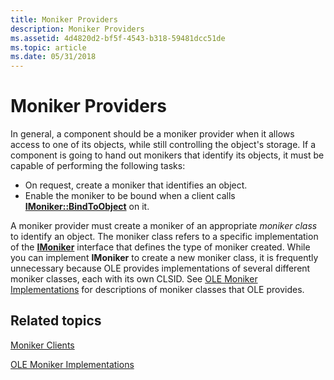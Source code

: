 ```yaml
---
title: Moniker Providers
description: Moniker Providers
ms.assetid: 4d4820d2-bf5f-4543-b318-59481dcc51de
ms.topic: article
ms.date: 05/31/2018
---
```


# Moniker Providers

In general, a component should be a moniker provider when it allows access to one of its objects, while still controlling the object's storage. If a component is going to hand out monikers that identify its objects, it must be capable of performing the following tasks:

-   On request, create a moniker that identifies an object.
-   Enable the moniker to be bound when a client calls [**IMoniker::BindToObject**](/windows/desktop/api/ObjIdl/nf-objidl-imoniker-bindtoobject) on it.

A moniker provider must create a moniker of an appropriate *moniker class* to identify an object. The moniker class refers to a specific implementation of the [**IMoniker**](/windows/desktop/api/ObjIdl/nn-objidl-imoniker) interface that defines the type of moniker created. While you can implement **IMoniker** to create a new moniker class, it is frequently unnecessary because OLE provides implementations of several different moniker classes, each with its own CLSID. See [OLE Moniker Implementations](ole-moniker-implementations.md) for descriptions of moniker classes that OLE provides.

## Related topics

<dl> <dt>

[Moniker Clients](moniker-clients.md)
</dt> <dt>

[OLE Moniker Implementations](ole-moniker-implementations.md)
</dt> </dl>

 

 




